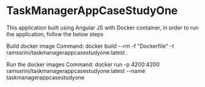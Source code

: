 # TaskManagerAppCaseStudyOne
This application built using Angular JS with Docker container, in order to run the application, follow the below steps

Build docker image 
Command:  docker build --rm -f "Dockerfile" -t ramssrini/taskmanagerappcasestudyone:latest .

Run the docker images 
Command: docker run -p 4200:4200 ramssrini/taskmanagerappcasestudyone:latest --name taskmanagerappcasestudyone

